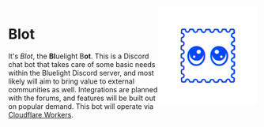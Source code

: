 <img align="right" width="200" src="img/blot.gif">

# Blot

It's _Blot_, the **Bl**uelight B**ot**. This is a Discord chat bot that takes care of some basic needs within the Bluelight Discord server, and most likely will aim to bring value to external communities as well. Integrations are planned with the forums, and features will be built out on popular demand. This bot will operate via [Cloudflare Workers](https://workers.cloudflare.com).
